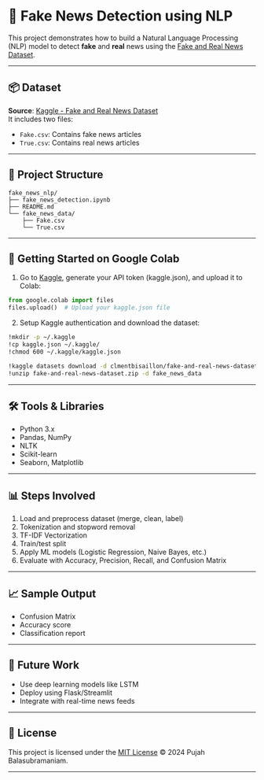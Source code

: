 
# 🧠 Fake News Detection using NLP

This project demonstrates how to build a Natural Language Processing (NLP) model to detect **fake** and **real** news using the [Fake and Real News Dataset](https://www.kaggle.com/datasets/clmentbisaillon/fake-and-real-news-dataset).

---

## 📦 Dataset

**Source**: [Kaggle - Fake and Real News Dataset](https://www.kaggle.com/datasets/clmentbisaillon/fake-and-real-news-dataset)  
It includes two files:
- `Fake.csv`: Contains fake news articles
- `True.csv`: Contains real news articles

---

## 📁 Project Structure

```
fake_news_nlp/
├── fake_news_detection.ipynb
├── README.md
└── fake_news_data/
    ├── Fake.csv
    └── True.csv
```

---

## 🚀 Getting Started on Google Colab

1. Go to [Kaggle](https://www.kaggle.com/account), generate your API token (kaggle.json), and upload it to Colab:

```python
from google.colab import files
files.upload()  # Upload your kaggle.json file
```

2. Setup Kaggle authentication and download the dataset:

```bash
!mkdir -p ~/.kaggle
!cp kaggle.json ~/.kaggle/
!chmod 600 ~/.kaggle/kaggle.json

!kaggle datasets download -d clmentbisaillon/fake-and-real-news-dataset
!unzip fake-and-real-news-dataset.zip -d fake_news_data
```

---

## 🛠️ Tools & Libraries

- Python 3.x
- Pandas, NumPy
- NLTK
- Scikit-learn
- Seaborn, Matplotlib

---

## 📊 Steps Involved

1. Load and preprocess dataset (merge, clean, label)
2. Tokenization and stopword removal
3. TF-IDF Vectorization
4. Train/test split
5. Apply ML models (Logistic Regression, Naive Bayes, etc.)
6. Evaluate with Accuracy, Precision, Recall, and Confusion Matrix

---

## 📈 Sample Output

- Confusion Matrix
- Accuracy score
- Classification report

---

## 📌 Future Work

- Use deep learning models like LSTM
- Deploy using Flask/Streamlit
- Integrate with real-time news feeds

---

## 📄 License

This project is licensed under the [MIT License](LICENSE) © 2024 Pujah Balasubramaniam.

---
